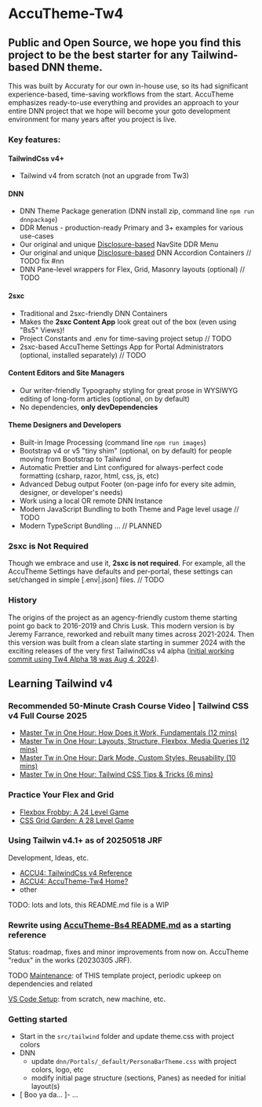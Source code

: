 # AccuTheme-Tw4

## Public and Open Source, we hope you find this project to be the best starter for any Tailwind-based DNN theme.

This was built by Accuraty for our own in-house use, so its had significant experience-based, time-saving workflows from the start. AccuTheme emphasizes ready-to-use everything and provides an approach to your entire DNN project that we hope will become your goto development environment for many years after you project is live.

### Key features:

#### TailwindCss v4+

- Tailwind v4 from scratch (not an upgrade from Tw3)

#### DNN

- DNN Theme Package generation (DNN install zip, command line `npm run dnnpackage`)
- DDR Menus - production-ready Primary and 3+ examples for various use-cases
- Our original and unique [Disclosure-based](https://developer.mozilla.org/en-US/docs/Web/HTML/Reference/Elements#interactive_elements) NavSite DDR Menu
- Our original and unique [Disclosure-based](https://developer.mozilla.org/en-US/docs/Web/HTML/Reference/Elements#interactive_elements) DNN Accordion Containers // TODO fix #nn
- DNN Pane-level wrappers for Flex, Grid, Masonry layouts (optional) // TODO

#### 2sxc

- Traditional and 2sxc-friendly DNN Containers
- Makes the **2sxc Content App** look great out of the box (even using "Bs5" Views)!
- Project Constants and .env for time-saving project setup // TODO
- 2sxc-based AccuTheme Settings App for Portal Administrators (optional, installed separately) // TODO

#### Content Editors and Site Managers

- Our writer-friendly Typography styling for great prose in WYSIWYG editing of long-form articles (optional, on by default)
- No dependencies, **only devDependencies**

#### Theme Designers and Developers

- Built-in Image Processing (command line `npm run images`)
- Bootstrap v4 or v5 "tiny shim" (optional, on by default) for people moving from Bootstrap to Tailwind
- Automatic Prettier and Lint configured for always-perfect code formatting (csharp, razor, html, css, js, etc)
- Advanced Debug output Footer (on-page info for every site admin, designer, or developer's needs)
- Work using a local OR remote DNN Instance
- Modern JavaScript Bundling to both Theme and Page level usage // TODO
- Modern TypeScript Bundling ... // PLANNED

### 2sxc is Not Required

Though we embrace and use it, **2sxc is not required**. For example, all the AccuTheme Settings have defaults and per-portal, these settings can set/changed in simple [.env|.json] files. // TODO

### History

The origins of the project as an agency-friendly custom theme starting point go back to 2016-2019 and Chris Lusk. This modern version is by Jeremy Farrance, reworked and rebuilt many times across 2021-2024. Then this version was built from a clean slate starting in summer 2024 with the exciting releases of the very first TailwindCss v4 alpha ([initial working commit using Tw4 Alpha 18 was Aug 4, 2024](https://github.com/Accuraty/AccuTheme-Tw4/commits/?since=2024-04-01&until=2024-08-30)).

## Learning Tailwind v4

### Recommended 50-Minute Crash Course Video | Tailwind CSS v4 Full Course 2025

- [Master Tw in One Hour: How Does it Work, Fundamentals (12 mins)](https://youtu.be/6biMWgD6_JY?t=274)
- [Master Tw in One Hour: Layouts, Structure, Flexbox, Media Queries (12 mins)](https://youtu.be/6biMWgD6_JY?t=1028)
- [Master Tw in One Hour: Dark Mode, Custom Styles, Reusability (10 mins)](https://youtu.be/6biMWgD6_JY&t=1787)
- [Master Tw in One Hour: Tailwind CSS Tips & Tricks (6 mins)](https://youtu.be/6biMWgD6_JY&t=2793)

### Practice Your Flex and Grid

- [Flexbox Frobby: A 24 Level Game](https://flexboxfroggy.com/)
- [CSS Grid Garden: A 28 Level Game](https://cssgridgarden.com/)

### Using Tailwin v4.1+ as of 20250518 JRF

Development, Ideas, etc.

- [ACCU4: TailwindCss v4 Reference](https://accu4.com/More-/TailwindCss-v4-Reference)
- [ACCU4: AccuTheme-Tw4 Home?](https://accu4.com/More-/TailwindCss-AccuTheme-Tw4)
- other

TODO: lots and lots, this README.md file is a WIP

### Rewrite using [AccuTheme-Bs4 README.md](https://github.com/Accuraty/AccuTheme-Bs4/blob/main/README.md) as a starting reference

Status: roadmap, fixes and minor improvements from now on. AccuTheme "redux" in the works (20230305 JRF).

TODO [Maintenance](/README--maintenance.md): of THIS template project, periodic upkeep on dependencies and related

[VS Code Setup](https://www.accu4.com/H2R2S/VS-Code-Initial-Setup): from scratch, new machine, etc.

### Getting started

- Start in the `src/tailwind` folder and update theme.css with project colors
- DNN
  - update `dnn/Portals/_default/PersonaBarTheme.css` with project colors, logo, etc
  - modify initial page structure (sections, Panes) as needed for initial layout(s)
- [ Boo ya da... ]- ...
